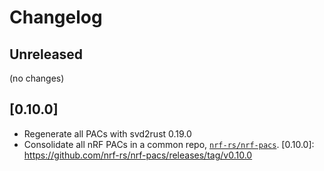 # Changelog

## Unreleased

(no changes)

## [0.10.0]

- Regenerate all PACs with svd2rust 0.19.0
- Consolidate all nRF PACs in a common repo, [`nrf-rs/nrf-pacs`](https://github.com/nrf-rs/nrf-pacs).
[0.10.0]: https://github.com/nrf-rs/nrf-pacs/releases/tag/v0.10.0
